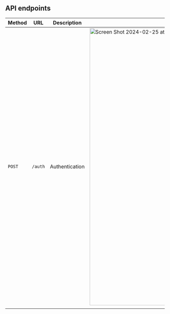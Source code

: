 ## API endpoints

| Method   | URL                                      | Description                              | Example in Python-Requests |
| -------- | ---------------------------------------- | ---------------------------------------- | -------------------------- |  
| `POST`   | `/auth`                                  |  Authentication                          |<img width="873" alt="Screen Shot 2024-02-25 at 11 01 54 AM" src="https://github.com/anastabiti/a-portfolio/assets/79755743/04f470f4-a434-40de-85e5-f8c52324d45c">
|          |                                          |                                          |                            |
